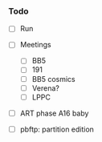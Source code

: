 ### Todo

- [ ] Run
- [ ] Meetings
  - [ ] BB5
  - [ ] 191
  - [ ] BB5 cosmics
  - [ ] Verena?
  - [ ] LPPC
- [ ] ART phase A16 baby
- [ ] pbftp: partition edition

